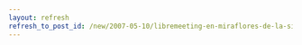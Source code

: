 ```yaml
---
layout: refresh
refresh_to_post_id: /new/2007-05-10/libremeeting-en-miraflores-de-la-sierra-madrid.html
---
```

